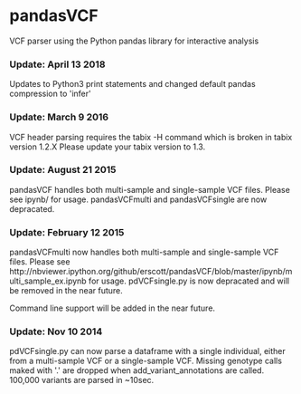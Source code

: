 pandasVCF
=========
VCF parser using the Python pandas library for interactive analysis

<h3>Update: April 13 2018</h3>
Updates to Python3 print statements and changed default pandas compression to 'infer'

<BR>


<h3>Update: March 9 2016</h3>
VCF header parsing requires the tabix -H command which is broken in tabix version 1.2.X  Please update your tabix version to 1.3. 

<BR>

<h3>Update: August 21 2015</h3>
pandasVCF handles both multi-sample and single-sample VCF files. Please see ipynb/ for usage. pandasVCFmulti and pandasVCFsingle are now depracated.  

<BR>

<h3>Update: February 12 2015</h3>
pandasVCFmulti now handles both multi-sample and single-sample VCF files. Please see http://nbviewer.ipython.org/github/erscott/pandasVCF/blob/master/ipynb/multi_sample_ex.ipynb for usage. pdVCFsingle.py is now depracated and will be removed in the near future.  

Command line support will be added in the near future. 

<h3>Update: Nov 10 2014</h3>
pdVCFsingle.py can now parse a dataframe with a single individual, either from a multi-sample VCF or a single-sample VCF.  Missing genotype calls maked with '.' are dropped when add_variant_annotations are called.  100,000 variants are parsed in ~10sec.  



